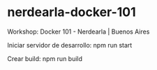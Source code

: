 # nerdearla-docker-101

Workshop: Docker 101 - Nerdearla | Buenos Aires

Iniciar servidor de desarrollo: npm run start

Crear build: npm run build
